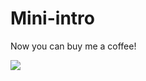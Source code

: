 # Mini-intro

Now you can buy me a coffee!

<a href="https://www.buymeacoffee.com/SurajMehta"><img src="https://img.buymeacoffee.com/button-api/?text=Buy me a coffee&emoji=&slug=SurajMehta&button_colour=260c6e&font_colour=ffffff&font_family=Cookie&outline_colour=ffffff&coffee_colour=FFDD00"></a>

